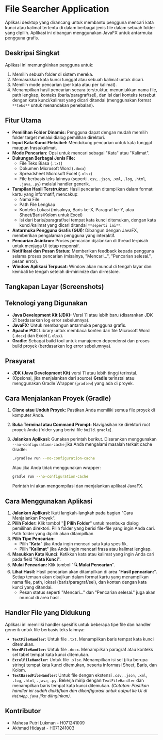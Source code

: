 # File Searcher Application

Aplikasi desktop yang dirancang untuk membantu pengguna mencari kata kunci atau kalimat tertentu di dalam berbagai jenis file dalam sebuah folder yang dipilih. Aplikasi ini dibangun menggunakan JavaFX untuk antarmuka pengguna grafis.

## Deskripsi Singkat

Aplikasi ini memungkinkan pengguna untuk:
1.  Memilih sebuah folder di sistem mereka.
2.  Memasukkan kata kunci tunggal atau sebuah kalimat untuk dicari.
3.  Memilih mode pencarian (per kata atau per kalimat).
4.  Menampilkan hasil pencarian secara terstruktur, menunjukkan nama file, path lengkap, konteks (baris/paragraf/sel), dan isi dari konteks tersebut dengan kata kunci/kalimat yang dicari ditandai (menggunakan format `**teks**` untuk menandakan penebalan).

## Fitur Utama

* **Pemilihan Folder Dinamis:** Pengguna dapat dengan mudah memilih folder target melalui dialog pemilihan direktori.
* **Input Kata Kunci Fleksibel:** Mendukung pencarian untuk kata tunggal maupun frasa/kalimat.
* **Mode Pencarian:** Opsi untuk mencari sebagai "Kata" atau "Kalimat".
* **Dukungan Berbagai Jenis File:**
    * File Teks Biasa (`.txt`)
    * Dokumen Microsoft Word (`.docx`)
    * Spreadsheet Microsoft Excel (`.xlsx`)
    * File berbasis teks lainnya (seperti `.csv`, `.json`, `.xml`, `.log`, `.html`, `.java`, `.py`) melalui handler generik.
* **Tampilan Hasil Terstruktur:** Hasil pencarian ditampilkan dalam format kartu yang informatif, mencakup:
    * Nama File
    * Path File Lengkap
    * Konteks Lokasi (misalnya, Baris ke-X, Paragraf ke-Y, atau Sheet/Baris/Kolom untuk Excel)
    * Isi dari baris/paragraf/sel tempat kata kunci ditemukan, dengan kata kunci/kalimat yang dicari ditandai `**seperti ini**`.
* **Antarmuka Pengguna Grafis (GUI):** Dibangun dengan JavaFX, memberikan pengalaman pengguna yang interaktif.
* **Pencarian Asinkron:** Proses pencarian dijalankan di thread terpisah untuk menjaga UI tetap responsif.
* **Notifikasi dan Pesan Status:** Memberikan feedback kepada pengguna selama proses pencarian (misalnya, "Mencari...", "Pencarian selesai.", pesan error).
* **Window Aplikasi Terpusat:** Window akan muncul di tengah layar dan kembali ke tengah setelah di-minimize dan di-restore.

## Tangkapan Layar (Screenshots)

## Teknologi yang Digunakan

* **Java Development Kit (JDK):** Versi 11 atau lebih baru (disarankan JDK 21 berdasarkan log error sebelumnya).
* **JavaFX:** Untuk membangun antarmuka pengguna grafis.
* **Apache POI:** Library untuk membaca konten dari file Microsoft Word (`.docx`) dan Excel (`.xlsx`).
* **Gradle:** Sebagai build tool untuk manajemen dependensi dan proses build proyek (berdasarkan log error sebelumnya).

## Prasyarat

* **JDK (Java Development Kit)** versi 11 atau lebih tinggi terinstal.
* (Opsional, jika menjalankan dari source) **Gradle** terinstal atau menggunakan Gradle Wrapper (`gradlew`) yang ada di proyek.

## Cara Menjalankan Proyek (Gradle)

1.  **Clone atau Unduh Proyek:**
    Pastikan Anda memiliki semua file proyek di komputer Anda.

2.  **Buka Terminal atau Command Prompt:**
    Navigasikan ke direktori root proyek Anda (folder yang berisi file `build.gradle`).

3.  **Jalankan Aplikasi:**
    Gunakan perintah berikut. Disarankan menggunakan `--no-configuration-cache` jika Anda mengalami masalah terkait cache Gradle:
    ```bash
    ./gradlew run --no-configuration-cache
    ```
    Atau jika Anda tidak menggunakan wrapper:
    ```bash
    gradle run --no-configuration-cache
    ```
    Perintah ini akan mengompilasi dan menjalankan aplikasi JavaFX.

## Cara Menggunakan Aplikasi

1.  **Jalankan Aplikasi:** Ikuti langkah-langkah pada bagian "Cara Menjalankan Proyek".
2.  **Pilih Folder:** Klik tombol "**📁 Pilih Folder**" untuk membuka dialog pemilihan direktori. Pilih folder yang berisi file-file yang ingin Anda cari. Path folder yang dipilih akan ditampilkan.
3.  **Pilih Tipe Pencarian:**
    * Pilih "**Kata**" jika Anda ingin mencari satu kata spesifik.
    * Pilih "**Kalimat**" jika Anda ingin mencari frasa atau kalimat lengkap.
4.  **Masukkan Kata Kunci:** Ketikkan kata atau kalimat yang ingin Anda cari pada field "**Kata Kunci**".
5.  **Mulai Pencarian:** Klik tombol "**🔍 Mulai Pencarian**".
6.  **Lihat Hasil:** Hasil pencarian akan ditampilkan di area "**Hasil pencarian:**". Setiap temuan akan disajikan dalam format kartu yang menampilkan nama file, path, lokasi (baris/paragraf/sel), dan konten dengan kata kunci yang ditandai.
    * Pesan status seperti "Mencari..." dan "Pencarian selesai." juga akan muncul di area hasil.

## Handler File yang Didukung

Aplikasi ini memiliki handler spesifik untuk beberapa tipe file dan handler generik untuk file berbasis teks lainnya:

* **`TextFileHandler`:** Untuk file `.txt`. Menampilkan baris tempat kata kunci ditemukan.
* **`WordFileHandler`:** Untuk file `.docx`. Menampilkan paragraf atau konteks sel tabel tempat kata kunci ditemukan.
* **`ExcelFileHandler`:** Untuk file `.xlsx`. Menampilkan isi sel (jika berupa string) tempat kata kunci ditemukan, beserta informasi Sheet, Baris, dan Kolom.
* **`TextBasedFileHandler`:** Untuk file dengan ekstensi `.csv`, `.json`, `.xml`, `.log`, `.html`, `.java`, `.py`. Bekerja mirip dengan `TextFileHandler` dan menampilkan baris tempat kata kunci ditemukan.
    *(Catatan: Pastikan handler ini sudah diaktifkan dan dikonfigurasi untuk output ke UI di `MainApp.java` jika diinginkan).*

## Kontributor

* Mahesa Putri Lukman - H071241009
* Akhmad Hidayat - H071241003

---
